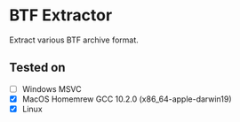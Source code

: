 # BTF Extractor
Extract various BTF archive format.

## Tested on
- [ ] Windows MSVC
- [x] MacOS Homemrew GCC 10.2.0 (x86_64-apple-darwin19)
- [x] Linux
